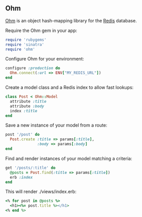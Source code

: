 Ohm
------------

[Ohm](http://ohm.keyvalue.org/) is an object hash-mapping library for 
the [Redis](http://redis.io/) database.

Require the Ohm gem in your app:

```ruby
require 'rubygems'
require 'sinatra'
require 'ohm'
```

Configure Ohm for your environment:

```ruby
configure :production do
  Ohm.connect(:url => ENV["MY_REDIS_URL"])
end
```

Create a model class and a Redis index to allow fast lookups:

```ruby
class Post < Ohm::Model
  attribute :title
  attribute :body
  index :title
end
```

Save a new instance of your model from a route:

```ruby
post '/post' do
  Post.create :title => params[:title],
              :body => params[:body]
end
```

Find and render instances of your model matching a criteria:

```ruby
get '/posts/:title' do
  @posts = Post.find(:title => params[:title])
  erb :index
end
```

This will render ./views/index.erb:

```ruby
<% for post in @posts %>
  <h1><%= post.title %></h1>
<% end %>
```

